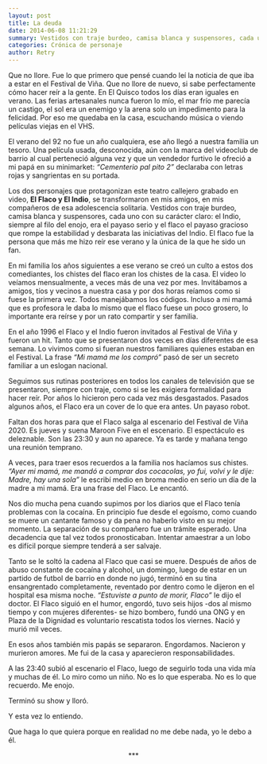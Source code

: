 ```yaml
---
layout: post
title: La deuda
date: 2014-06-08 11:21:29
summary: Vestidos con traje burdeo, camisa blanca y suspensores, cada uno con su carácter claro. el Indio, siempre al filo del enojo, era el payaso serio y el flaco el payaso gracioso que rompe la estabilidad y desbarata las iniciativas del Indio. El flaco fue la persona que más me hizo reír ese verano y la única de la que he sido un fan.
categories: Crónica de personaje
author: Retry
---
```


Que no llore. Fue lo que primero que pensé cuando leí la noticia de que iba a estar en el Festival de Viña. Que no llore de nuevo, si sabe perfectamente cómo hacer reír a la gente.
En El Quisco todos los días eran iguales en verano. Las ferias artesanales nunca fueron lo mío, el mar frío me parecía un castigo, el sol era un enemigo y la arena solo un impedimento para la felicidad. Por eso me quedaba en la casa, escuchando música o viendo películas viejas en el VHS.

El verano del 92 no fue un año cualquiera, ese año llegó a nuestra familia un tesoro. Una película usada, desconocida, aún con la marca del videoclub de barrio al cual perteneció alguna vez y que un vendedor furtivo le ofreció a mi papá en su minimarket: *“Cementerio pal pito 2”* declaraba con letras rojas y sangrientas en su portada.

Los dos personajes que protagonizan este teatro callejero grabado en video, **El Flaco y El Indio**, se transformaron en mis amigos, en mis compañeros de esa adolescencia solitaria. Vestidos con traje burdeo, camisa blanca y suspensores, cada uno con su carácter claro: el Indio, siempre al filo del enojo, era el payaso serio y el flaco el payaso gracioso que rompe la estabilidad y desbarata las iniciativas del Indio. El flaco fue la persona que más me hizo reír ese verano y la única de la que he sido un fan.

En mi familia los años siguientes a ese verano se creó un culto a estos dos comediantes, los chistes del flaco eran los chistes de la casa. El video lo veíamos mensualmente, a veces más de una vez por mes. Invitábamos a amigos, tíos y vecinos a nuestra casa y por dos horas reíamos como si fuese la primera vez. Todos manejábamos los códigos. Incluso a mi mamá que es profesora le daba lo mismo que el flaco fuese un poco grosero, lo importante era reírse y por un rato compartir y ser familia.

En el año 1996 el Flaco y el Indio fueron invitados al Festival de Viña y fueron un hit. Tanto que se presentaron dos veces en días diferentes de esa semana. Lo vivimos como si fueran nuestros familiares quienes estaban en el Festival. La frase *“Mi mamá me los compró”* pasó de ser un secreto familiar a un eslogan nacional.

Seguimos sus rutinas posteriores en todos los canales de televisión que se presentaron, siempre con traje, como si se les exigiera formalidad para hacer reír. Por años lo hicieron pero cada vez más desgastados. Pasados algunos años, el Flaco era un cover de lo que era antes. Un payaso robot.

Faltan dos horas para que el Flaco salga al escenario del Festival de Viña 2020. Es jueves y suena Maroon Five en el escenario. El espectáculo es deleznable. Son las 23:30 y aun no aparece. Ya es tarde y mañana tengo una reunión temprano.

A veces, para traer esos recuerdos a la familia nos hacíamos sus chistes. *“Ayer mi mamá, me mandó a comprar dos cocacolas, yo fui, volví y le dije: Madre, hay una sola”* le escribí medio en broma medio en serio un día de la madre a mi mamá. Era una frase del Flaco. Le encantó.

Nos dio mucha pena cuando supimos por los diarios que el Flaco tenía problemas con la cocaína. En principio fue desde el egoísmo, como cuando se muere un cantante famoso y da pena no haberlo visto en su mejor momento. La separación de su compañero fue un trámite esperado. Una decadencia que tal vez todos pronosticaban. Intentar amaestrar a un lobo es difícil porque siempre tenderá a ser salvaje.

Tanto se le soltó la cadena al Flaco que casi se muere. Después de años de abuso constante de cocaína y alcohol, un domingo, luego de estar en un partido de futbol de barrio en donde no jugó,  terminó en su tina ensangrentado completamente, reventado por dentro como le dijeron en el hospital esa misma noche. *“Estuviste a punto de morir, Flaco”* le dijo el doctor.
El Flaco siguió en el humor, engordó, tuvo seis hijos -dos al mismo tiempo y con mujeres diferentes- se hizo bombero, fundó una ONG y en Plaza de la Dignidad es voluntario rescatista todos los viernes. Nació y murió mil veces.

En esos años también mis papás se separaron. Engordamos. Nacieron y murieron amores. Me fui de la casa y aparecieron responsabilidades.

A las 23:40 subió al escenario el Flaco, luego de seguirlo toda una vida mía y muchas de él. Lo miro como un niño. No es lo que esperaba. No es lo que recuerdo. Me enojo.

Terminó su show y lloró.

Y esta vez lo entiendo.

Que haga lo que quiera porque en realidad no me debe nada, yo le debo a él.

<center> *** </center>
